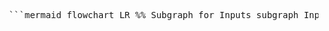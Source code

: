 <pre markdown> ```mermaid flowchart LR %% Subgraph for Inputs subgraph Inputs style Inputs fill:#f0f8ff,stroke:#666,stroke-width:2px A1([Histology Image]):::input A2([ST Gene Matrix]):::input A3([LRP Database]):::input A4([TF Activity Scores]):::input end %% Preprocessing subgraph Preprocessing style Preprocessing fill:#fff8dc,stroke:#666,stroke-width:2px B1([Map spots → histology patches]):::process B2([Filter & Normalize Genes]):::process B3([Standardize Patches]):::process end %% Feature Extraction subgraph FeatureExtraction style FeatureExtraction fill:#e6ffe6,stroke:#666,stroke-width:2px C1([DWT Texture on ST & Histo]):::process C2([Compute Local Stats]):::process C3([Mutual Information & Coexpr]):::process C4([Primary CCC Scores]):::process end %% Graph Construction subgraph GraphConstruction style GraphConstruction fill:#fff0f5,stroke:#666,stroke-width:2px D1([Build Radius Graph]):::process D2([Compute Edge Features]):::process D3([Edge Gating Layer]):::process end %% Encoder & Clustering subgraph EncoderAndClustering style EncoderAndClustering fill:#f5f5dc,stroke:#666,stroke-width:2px E1([Graph Transformer w/ Attention]):::process E2([Learn Embeddings Z & LRP Weights γ]):::process E3([Select Top LRPs (Kneedle)]):::process E4([Cluster Embeddings → Niches]):::process end %% Downstream Analysis subgraph Analysis style Analysis fill:#e0ffff,stroke:#666,stroke-width:2px F1([Marker-Gene Enrichment]):::analysis F2([Niche-Specific CCC Tests]):::analysis F3([Morphology Validation]):::analysis F4([Spatial Coherence Tests]):::analysis end %% Connect the dots A1 & A2 & A3 & A4 --> B1 B1 --> B2 --> B3 --> C1 C1 --> C2 --> C3 --> C4 --> D1 D1 --> D2 --> D3 --> E1 E1 --> E2 --> E3 --> E4 --> F1 F1 --> F2 --> F3 --> F4 %% Styling classDef input fill:#d1ecf1,stroke:#0c5460,stroke-width:1px,rx:5,ry:5 classDef process fill:#fff3cd,stroke:#856404,stroke-width:1px,rx:5,ry:5 classDef analysis fill:#d4edda,stroke:#155724,stroke-width:1px,rx:5,ry:5 ``` </pre>
